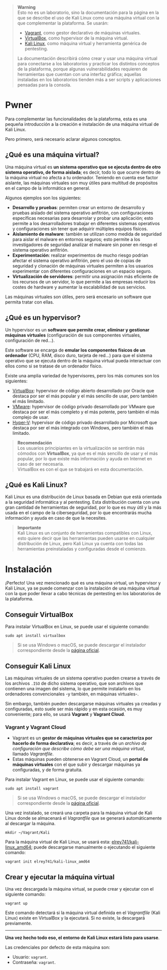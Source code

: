 > **Warning**  
> Esto no es un laboratorio, sino la documentación para la página en la que se describe el uso de Kali Linux como una máquina virtual con la que complementar la plataforma. Se usarán:
>
> - [Vagrant](https://www.vagrantup.com), como gestor declarativo de máquinas virtuales.
> - [VirtualBox](https://www.virtualbox.org), como hypervisor de la máquina virtual.
> - [Kali Linux](https://www.kali.org), como máquina virtual y herramienta genérica de pentesting.
>
> La documentación describirá cómo crear y usar una máquina virtual para conectarse a los laboratorios y practicar los distintos conceptos de la plataforma, porque algunas vulnerabilidades requieren de herramientas que cuentan con una interfaz gráfica; aquellas instaladas en los laboratorios tienden más a ser scripts y aplicaciones pensadas para la consola.



# Pwner

Para complementar las funcionalidades de la plataforma, esta es una pequeña introducción a la creación e instalación de una máquina virtual de Kali Linux.

Pero primero, será necesario aclarar algunos conceptos.

## ¿Qué es una máquina virtual?

Una máquina virtual es **un sistema operativo que se ejecuta dentro de otro sistema operativo, de forma aislada**; es decir, todo lo que ocurre dentro de la máquina virtual no afecta a tu ordenador. Teniendo en cuenta ese factor aislante, las máquinas virtuales son muy útiles para multitud de propósitos en el campo de la informática en general.

Algunos ejemplos son los siguientes:

- **Desarrollo y pruebas**: permiten crear un entorno de desarrollo y pruebas aislado del sistema operativo anfitrión, con configuraciones específicas necesarias para desarrolar y probar una aplicación; esto permite a los desarrolladores trabajar en diferentes sistemas operativos y configuraciones sin tener que adquirir múltiples equipos físicos.
- **Aislamiento de malware**: también se utilizan como medida de seguridad para aislar el malware en entornos seguros; esto permite a los investigadores de seguridad analizar el malware sin poner en riesgo el sistema operativo anfitrión.
- **Experimentación**: realizar experimentos de mucho riesgo podrían afectar el sistema operativo anfitrión, pero el uso de copias de seguridad y clonación de máquinas virtuales permiten a los usuarios experimentar con diferentes configuraciones en un espacio seguro.
- **Virtualización de servidores**: permitir una asignación más eficiente de los recursos de un servidor, lo que permite a las empresas reducir los costes de hardware y aumentar la escalabilidad de sus servicios.

Las máquinas virtuales son útiles, pero será encesario un software que permita tratar con ellas.

## ¿Qué es un hypervisor?

Un hypervisor es un **software que permite crear, eliminar y gestionar máquinas virtuales** (configuración de sus componentes virtuales, configuración de red...).

Este software se encarga de **emular los componentes físicos de un ordenador** (CPU, RAM, disco duro, tarjeta de red...) para que el sistema operativo que se ejecuta dentro de la máquina virtual pueda interactuar con ellos como si se tratase de un ordenador físico.

Existe una amplia variedad de hypervisores, pero los más comunes son los siguientes:

- [VirtualBox](https://www.virtualbox.org): hypervisor de código abierto desarrollado por Oracle que destaca por ser el más popular y el más sencillo de usar, pero también el más limitado.
- [VMware](https://www.vmware.com): hypervisor de código privado desarrollado por VMware que destaca por ser el más completo y el más potente, pero también el más complejo de usar.
- [Hyper-V](https://www.microsoft.com): hypervisor de código privado desarrollado por Microsoft que destaca por ser el más integrado con Windows, pero también el más limitado.

> **Recomendación**  
> Los usuarios principiantes en la virtualización se sentirán más cómodos con **VirtualBox**, ya que es el más sencillo de usar y el más popular, por lo que existe más información y ayuda en Internet en caso de ser necesaria.  
> VirtualBox es con el que se trabajará en esta documentación.

## ¿Qué es Kali Linux?

Kali Linux es una distribución de Linux basada en Debian que está orientada a la seguridad informática y al pentesting. Esta distribución cuenta con una gran cantidad de herramientas de seguridad, por lo que es muy útil y la más usada en el campo de la ciberseguridad, por lo que encontrarás mucha información y ayuda en caso de que la necesites.

> **Importante**  
> Kali Linux es un conjunto de herramientas compatibles con Linux, esto quiere decir que las herramientas pueden usarse en cualquier distribución de Linux, pero Kali Linux ya cuenta con todas las herramientas preinstaladas y configuradas desde el comienzo.


# Instalación

¡Perfecto! Una vez mencionado qué es una máquina virtual, un hypervisor y Kali Linux, ya se puede comenzar con la instalación de una máquina virtual con la que poder llevar a cabo técnicas de pentesting en los laboratorios de la plataforma.

## Conseguir VirtualBox

Para instalar VirtualBox en Linux, se puede usar el siguiente comando:

```shell
sudo apt install virtualbox
```

> Si se usa Windows o macOS, se puede descargar el instalador correspondiente desde la [página oficial](https://www.virtualbox.org/wiki/Downloads).


## Conseguir Kali Linux

Las máquinas virtuales de un sistema operativo pueden crearse a través de los archivos `.ISO` de dicho sistema operativo, que son archivos que contienen una imagen del sistema, lo que permite instalarlo en los ordenadores convencionales -y también, en máquinas virtuales-.

Sin embargo, también pueden descargarse máquinas virtuales ya creadas y configuradas, esto suele ser más rápido y en esta ocasión, es muy conveniente; para ello, se usará **Vagrant** y **Vagrant Cloud**.

### Vagrant y Vagrant Cloud

- Vagrant es un **gestor de máquinas virtuales que se caracteriza por hacerlo de forma declarativa**; es decir, a través de un *archivo de configuración que describe cómo debe ser una máquina virtual*, llamado *Vagrantfile*.
- Estas máquinas pueden obtenerse en Vagrant Cloud, un **portal de máquinas virtuales** con el que subir y descargar máquinas ya configuradas, y de forma gratuita.

Para instalar Vagrant en Linux, se puede usar el siguiente comando:

```shell
sudo apt install vagrant
```

> Si se usa Windows o macOS, se puede descargar el instalador correspondiente desde la [página oficial](https://www.vagrantup.com/downloads).

Una vez instalado, se creará una carpeta para la máquina virtual de Kali Linux donde se almacenará el *Vagrantfile* que se generará automáticamente al descargar la máquina.

```shell
mkdir ~/Vagrant/Kali
```

Para la máquina virtual de Kali Linux, se usará esta: [elrey741/kali-linux_amd64](https://app.vagrantup.com/elrey741/boxes/kali-linux_amd64); puede descargarse manualmente o ejecutando el siguiente comando:

```shell
vagrant init elrey741/kali-linux_amd64
```

## Crear y ejecutar la máquina virtual

Una vez descargada la máquina virtual, se puede crear y ejecutar con el siguiente comando:

```shell
vagrant up
```

Este comando detectará si la máquina virtual definida en el *Vagrantfile* (Kali Linux) existe en VirtualBox y la ejecutará. Si no existe, la descargará previamente.

---

**Una vez hecho todo eso, el entorno de Kali Linux estará listo para usarse**.

Las credenciales por defecto de esta máquina son:

- Usuario: `vagrant`.
- Contraseña: `vagrant`.
